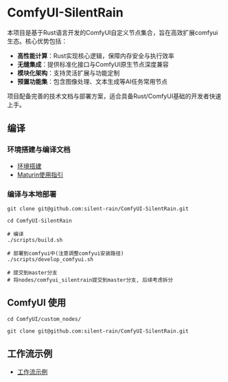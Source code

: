 # ComfyUI-SilentRain

本项目是基于Rust语言开发的ComfyUI自定义节点集合，旨在高效扩展comfyui生态。核心优势包括：

- **高性能计算**：Rust实现核心逻辑，保障内存安全与执行效率
- **无缝集成**：提供标准化接口与ComfyUI原生节点深度兼容
- **模块化架构**：支持灵活扩展与功能定制
- **预置功能集**：包含图像处理、文本生成等AI任务常用节点

项目配备完善的技术文档与部署方案，适合具备Rust/ComfyUI基础的开发者快速上手。

## 编译

### 环境搭建与编译文档

- [环境搭建](docs/环境搭建.md)
- [Maturin使用指引](docs/Maturin使用指引.md)

### 编译与本地部署

```shell
git clone git@github.com:silent-rain/ComfyUI-SilentRain.git

cd ComfyUI-SilentRain

# 编译
./scripts/build.sh

# 部署到comfyui中(注意调整comfyui安装路径)
./scripts/develop_comfyui.sh

# 提交到master分支
# 将nodes/comfyui_silentrain提交到master分支, 后续考虑拆分
```

## ComfyUI 使用

```shell
cd ComfyUI/custom_nodes/

git clone git@github.com:silent-rain/ComfyUI-SilentRain.git
```

## 工作流示例

- [工作流示例](workflow)
